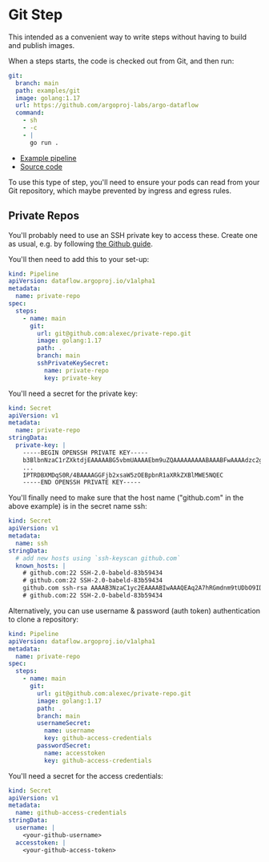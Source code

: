 # Git Step

This intended as a convenient way to write steps without having to build and publish images.

When a steps starts, the code is checked out from Git, and then run:

```yaml
git:
  branch: main
  path: examples/git
  image: golang:1.17
  url: https://github.com/argoproj-labs/argo-dataflow
  command:
    - sh
    - -c
    - |
      go run .
```

* [Example pipeline](https://raw.githubusercontent.com/argoproj-labs/argo-dataflow/main/examples/106-git-pipeline.yaml)
* [Source code](https://raw.githubusercontent.com/argoproj-labs/argo-dataflow/main/examples/git)

To use this type of step, you'll need to ensure your pods can read from your Git repository, which maybe prevented by
ingress and egress rules.

## Private Repos

You'll probably need to use an SSH private key to access these. Create one as usual, e.g. by following [the Github guide](https://docs.github.com/en/github/authenticating-to-github/connecting-to-github-with-ssh/generating-a-new-ssh-key-and-adding-it-to-the-ssh-agent).

You'll then need to add this to your set-up:

```yaml
kind: Pipeline
apiVersion: dataflow.argoproj.io/v1alpha1
metadata:
  name: private-repo
spec:
  steps:
    - name: main
      git:
        url: git@github.com:alexec/private-repo.git
        image: golang:1.17
        path: .
        branch: main
        sshPrivateKeySecret:
          name: private-repo
          key: private-key
```

You'll need a secret for the private key:

```yaml
kind: Secret
apiVersion: v1
metadata:
  name: private-repo
stringData:
  private-key: |
    -----BEGIN OPENSSH PRIVATE KEY-----
    b3BlbnNzaC1rZXktdjEAAAAABG5vbmUAAAAEbm9uZQAAAAAAAAABAAABFwAAAAdzc2gtcn
    ...
    IPTRDBXMDqS0R/4BAAAAGGFjb2xsaW5zOEBpbnR1aXRkZXBlMWE5NQEC
    -----END OPENSSH PRIVATE KEY-----
```

You'll finally need to make sure that the host name ("github.com" in the above example) is in the secret name ssh:

```yaml
kind: Secret
apiVersion: v1
metadata:
  name: ssh
stringData:
  # add new hosts using `ssh-keyscan github.com`
  known_hosts: |
    # github.com:22 SSH-2.0-babeld-83b59434
    # github.com:22 SSH-2.0-babeld-83b59434
    github.com ssh-rsa AAAAB3NzaC1yc2EAAAABIwAAAQEAq2A7hRGmdnm9tUDbO9IDSwBK6TbQa+PXYPCPy6rbTrTtw7PHkccKrpp0yVhp5HdEIcKr6pLlVDBfOLX9QUsyCOV0wzfjIJNlGEYsdlLJizHhbn2mUjvSAHQqZETYP81eFzLQNnPHt4EVVUh7VfDESU84KezmD5QlWpXLmvU31/yMf+Se8xhHTvKSCZIFImWwoG6mbUoWf9nzpIoaSjB+weqqUUmpaaasXVal72J+UX2B+2RPW3RcT0eOzQgqlJL3RKrTJvdsjE3JEAvGq3lGHSZXy28G3skua2SmVi/w4yCE6gbODqnTWlg7+wC604ydGXA8VJiS5ap43JXiUFFAaQ==
    # github.com:22 SSH-2.0-babeld-83b59434
```

Alternatively, you can use username & password (auth token) authentication to clone a repository:

```yaml
kind: Pipeline
apiVersion: dataflow.argoproj.io/v1alpha1
metadata:
  name: private-repo
spec:
  steps:
    - name: main
      git:
        url: git@github.com:alexec/private-repo.git
        image: golang:1.17
        path: .
        branch: main
        usernameSecret:
          name: username
          key: github-access-credentials
        passwordSecret:
          name: accesstoken
          key: github-access-credentials
```

You'll need a secret for the access credentials:

```yaml
kind: Secret
apiVersion: v1
metadata:
  name: github-access-credentials
stringData:
  username: |
    <your-github-username>
  accesstoken: |
    <your-github-access-token>
```
